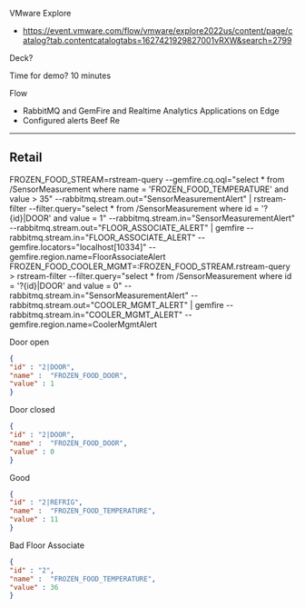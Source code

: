 VMware Explore

- https://event.vmware.com/flow/vmware/explore2022us/content/page/catalog?tab.contentcatalogtabs=1627421929827001vRXW&search=2799

Deck?

Time for demo? 10 minutes

Flow

- RabbitMQ and GemFire and Realtime Analytics Applications on Edge
- Configured alerts Beef Re



-------------
## Retail


FROZEN_FOOD_STREAM=rstream-query --gemfire.cq.oql="select * from /SensorMeasurement where name = 'FROZEN_FOOD_TEMPERATURE' and value > 35" --rabbitmq.stream.out="SensorMeasurementAlert" | rstream-filter --filter.query="select * from /SensorMeasurement where id = '?{id}|DOOR' and value = 1" --rabbitmq.stream.in="SensorMeasurementAlert" --rabbitmq.stream.out="FLOOR_ASSOCIATE_ALERT" | gemfire --rabbitmq.stream.in="FLOOR_ASSOCIATE_ALERT" --gemfire.locators="localhost[10334]" --gemfire.region.name=FloorAssociateAlert
FROZEN_FOOD_COOLER_MGMT=:FROZEN_FOOD_STREAM.rstream-query > rstream-filter --filter.query="select * from /SensorMeasurement where id = '?{id}|DOOR' and value = 0" --rabbitmq.stream.in="SensorMeasurementAlert" --rabbitmq.stream.out="COOLER_MGMT_ALERT" | gemfire --rabbitmq.stream.in="COOLER_MGMT_ALERT"  --gemfire.region.name=CoolerMgmtAlert



Door open

```json
{
"id" : "2|DOOR",
"name" :  "FROZEN_FOOD_DOOR",
"value" : 1
}
```


Door closed

```json
{
"id" : "2|DOOR",
"name" :  "FROZEN_FOOD_DOOR",
"value" : 0
}
```



Good

```json
{
"id" : "2|REFRIG",
"name" :  "FROZEN_FOOD_TEMPERATURE",
"value" : 11
}

```


Bad Floor Associate
```json
{
"id" : "2",
"name" :  "FROZEN_FOOD_TEMPERATURE",
"value" : 36
}
```



